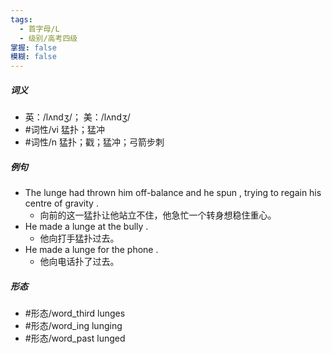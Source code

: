 ```yaml
---
tags:
  - 首字母/L
  - 级别/高考四级
掌握: false
模糊: false
---
```

##### 词义
- 英：/lʌndʒ/； 美：/lʌndʒ/
- #词性/vi  猛扑；猛冲
- #词性/n  猛扑；戳；猛冲；弓箭步刺
##### 例句
- The lunge had thrown him off-balance and he spun , trying to regain his centre of gravity .
	- 向前的这一猛扑让他站立不住，他急忙一个转身想稳住重心。
- He made a lunge at the bully .
	- 他向打手猛扑过去。
- He made a lunge for the phone .
	- 他向电话扑了过去。
##### 形态
- #形态/word_third lunges
- #形态/word_ing lunging
- #形态/word_past lunged
